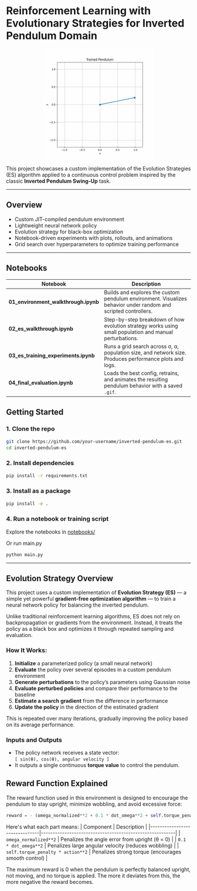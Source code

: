 # Reinforcement Learning with Evolutionary Strategies for Inverted Pendulum Domain

<p align="center">
  <img src="figs/trained_pendulum.gif" alt="Trained Pendulum GIF" width="300"/>
</p>

This project showcases a custom implementation of the Evolution Strategies (ES) algorithm applied to a continuous control problem inspired by the classic **Inverted Pendulum Swing-Up** task.

---

## Overview

- Custom JIT-compiled pendulum environment
- Lightweight neural network policy
- Evolution strategy for black-box optimization
- Notebook-driven experiments with plots, rollouts, and animations
- Grid search over hyperparameters to optimize training performance

---

## Notebooks

| Notebook | Description |
|----------|-------------|
| **01_environment_walkthrough.ipynb** | Builds and explores the custom pendulum environment. Visualizes behavior under random and scripted controllers. |
| **02_es_walkthrough.ipynb** | Step-by-step breakdown of how evolution strategy works using small population and manual perturbations. |
| **03_es_training_experiments.ipynb** | Runs a grid search across σ, α, population size, and network size. Produces performance plots and logs. |
| **04_final_evaluation.ipynb** | Loads the best config, retrains, and animates the resulting pendulum behavior with a saved `.gif`. |


## Getting Started

### 1. Clone the repo

```bash
git clone https://github.com/your-username/inverted-pendulum-es.git
cd inverted-pendulum-es
```

### 2. Install dependencies

```bash
pip install -r requirements.txt
```

### 3. Install as a package

```bash
pip install -e .
```

### 4. Run a notebook or training script

Explore the notebooks in [notebooks/](notebooks/)

Or run main.py

```bash
python main.py
```

--- 

## Evolution Strategy Overview

This project uses a custom implementation of **Evolution Strategy (ES)** — a simple yet powerful **gradient-free optimization algorithm** — to train a neural network policy for balancing the inverted pendulum.

Unlike traditional reinforcement learning algorithms, ES does not rely on backpropagation or gradients from the environment. Instead, it treats the policy as a black box and optimizes it through repeated sampling and evaluation.

### How It Works:

1. **Initialize** a parameterized policy (a small neural network)
2. **Evaluate** the policy over several episodes in a custom pendulum environment
3. **Generate perturbations** to the policy’s parameters using Gaussian noise
4. **Evaluate perturbed policies** and compare their performance to the baseline
5. **Estimate a search gradient** from the difference in performance
6. **Update the policy** in the direction of the estimated gradient

This is repeated over many iterations, gradually improving the policy based on its average performance.

### Inputs and Outputs

- The policy network receives a state vector:  
  `[ sin(θ), cos(θ), angular velocity ]`
- It outputs a single continuous **torque value** to control the pendulum.


## Reward Function Explained

The reward function used in this environment is designed to encourage the pendulum to stay upright, minimize wobbling, and avoid excessive force:

```python
reward = - (omega_normalized**2 + 0.1 * dot_omega**2 + self.torque_penalty * action**2)
```
Here's what each part means:
| Component                      | Description                                             |
|-------------------------------|---------------------------------------------------------|
| `omega_normalized**2`         | Penalizes the angle error from upright (θ = 0)          |
| `0.1 * dot_omega**2`          | Penalizes large angular velocity (reduces wobbling)     |
| `self.torque_penalty * action**2`           | Penalizes strong torque (encourages smooth control)     |



The maximum reward is 0 when the pendulum is perfectly balanced upright, not moving, and no torque is applied. The more it deviates from this, the more negative the reward becomes.